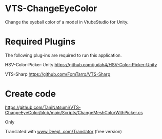 # VTS-ChangeEyeColor
Change the eyeball color of a model in VtubeStudio for Unity.

# Required Plugins
The following plug-ins are required to run this application.

HSV-Color-Picker-Unity
https://github.com/judah4/HSV-Color-Picker-Unity

VTS-Sharp
https://github.com/FomTarro/VTS-Sharp

# Create code
https://github.com/TaniNatsumi/VTS-ChangeEyeColor/blob/main/Scripts/ChangeMeshColorWithPicker.cs

Only

Translated with www.DeepL.com/Translator (free version)
